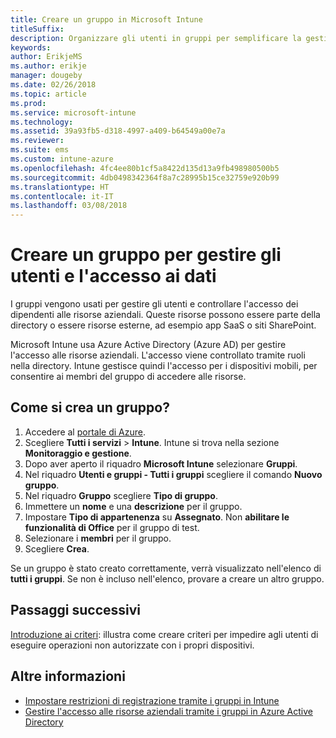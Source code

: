 ```yaml
---
title: Creare un gruppo in Microsoft Intune
titleSuffix: 
description: Organizzare gli utenti in gruppi per semplificare la gestione dei criteri e delle app a cui possono accedere.
keywords: 
author: ErikjeMS
ms.author: erikje
manager: dougeby
ms.date: 02/26/2018
ms.topic: article
ms.prod: 
ms.service: microsoft-intune
ms.technology: 
ms.assetid: 39a93fb5-d318-4997-a409-b64549a00e7a
ms.reviewer: 
ms.suite: ems
ms.custom: intune-azure
ms.openlocfilehash: 4fc4ee80b1cf5a8422d135d13a9fb498980500b5
ms.sourcegitcommit: 4db0498342364f8a7c28995b15ce32759e920b99
ms.translationtype: HT
ms.contentlocale: it-IT
ms.lasthandoff: 03/08/2018
---
```

# <a name="create-a-group-to-manage-your-users-and-data-access"></a>Creare un gruppo per gestire gli utenti e l'accesso ai dati

I gruppi vengono usati per gestire gli utenti e controllare l'accesso dei dipendenti alle risorse aziendali. Queste risorse possono essere parte della directory o essere risorse esterne, ad esempio app SaaS o siti SharePoint.

Microsoft Intune usa Azure Active Directory (Azure AD) per gestire l'accesso alle risorse aziendali. L'accesso viene controllato tramite ruoli nella directory. Intune gestisce quindi l'accesso per i dispositivi mobili, per consentire ai membri del gruppo di accedere alle risorse.

## <a name="how-do-i-create-a-group"></a>Come si crea un gruppo?

1. Accedere al [portale di Azure](https://portal.azure.com).
2. Scegliere **Tutti i servizi** > **Intune**. Intune si trova nella sezione **Monitoraggio e gestione**.
3. Dopo aver aperto il riquadro **Microsoft Intune** selezionare **Gruppi**.
4. Nel riquadro **Utenti e gruppi - Tutti i gruppi** scegliere il comando **Nuovo gruppo**.
5. Nel riquadro **Gruppo** scegliere **Tipo di gruppo**.
5. Immettere un **nome** e una **descrizione** per il gruppo.
6. Impostare **Tipo di appartenenza** su **Assegnato**. Non **abilitare le funzionalità di Office** per il gruppo di test.
7. Selezionare i **membri** per il gruppo.
7. Scegliere **Crea**.

Se un gruppo è stato creato correttamente, verrà visualizzato nell'elenco di **tutti i gruppi**. Se non è incluso nell'elenco, provare a creare un altro gruppo.

## <a name="next-steps"></a>Passaggi successivi

[Introduzione ai criteri](get-started-policies.md): illustra come creare criteri per impedire agli utenti di eseguire operazioni non autorizzate con i propri dispositivi.

## <a name="learn-more"></a>Altre informazioni

* [Impostare restrizioni di registrazione tramite i gruppi in Intune](groups-add.md)
* [Gestire l'accesso alle risorse aziendali tramite i gruppi in Azure Active Directory](https://docs.microsoft.com/azure/active-directory/active-directory-manage-groups)
